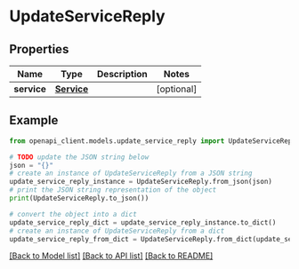 # UpdateServiceReply


## Properties

Name | Type | Description | Notes
------------ | ------------- | ------------- | -------------
**service** | [**Service**](Service.md) |  | [optional] 

## Example

```python
from openapi_client.models.update_service_reply import UpdateServiceReply

# TODO update the JSON string below
json = "{}"
# create an instance of UpdateServiceReply from a JSON string
update_service_reply_instance = UpdateServiceReply.from_json(json)
# print the JSON string representation of the object
print(UpdateServiceReply.to_json())

# convert the object into a dict
update_service_reply_dict = update_service_reply_instance.to_dict()
# create an instance of UpdateServiceReply from a dict
update_service_reply_from_dict = UpdateServiceReply.from_dict(update_service_reply_dict)
```
[[Back to Model list]](../README.md#documentation-for-models) [[Back to API list]](../README.md#documentation-for-api-endpoints) [[Back to README]](../README.md)


